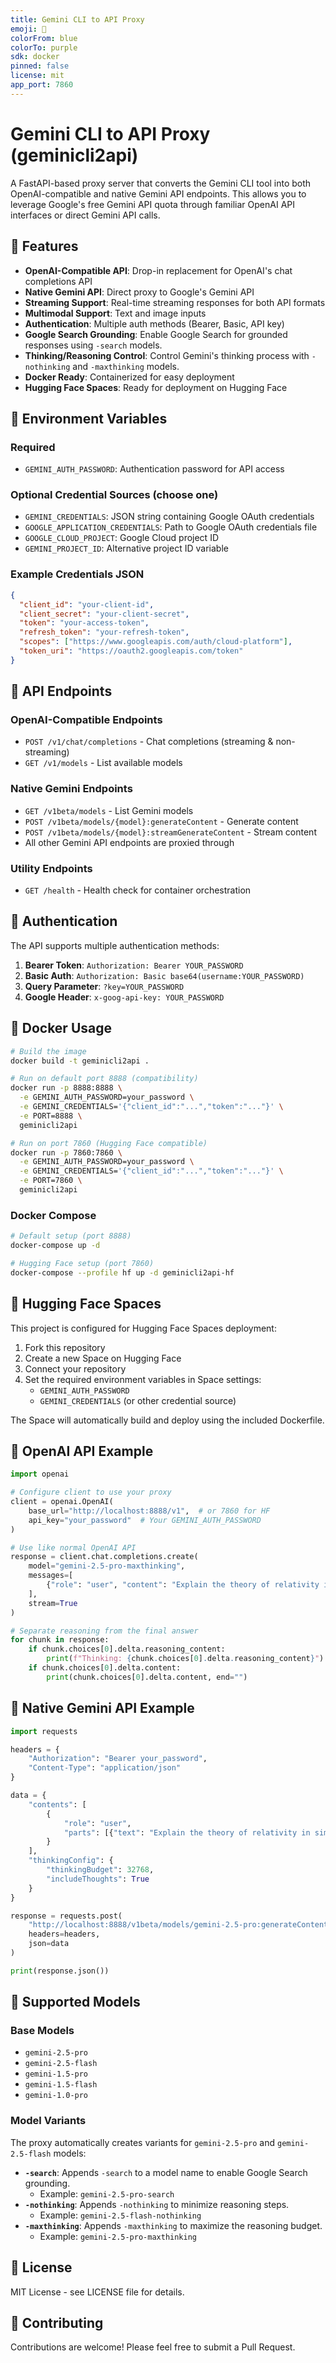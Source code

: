 ```yaml
---
title: Gemini CLI to API Proxy
emoji: 🤖
colorFrom: blue
colorTo: purple
sdk: docker
pinned: false
license: mit
app_port: 7860
---
```


# Gemini CLI to API Proxy (geminicli2api)

A FastAPI-based proxy server that converts the Gemini CLI tool into both OpenAI-compatible and native Gemini API endpoints. This allows you to leverage Google's free Gemini API quota through familiar OpenAI API interfaces or direct Gemini API calls.

## 🚀 Features

- **OpenAI-Compatible API**: Drop-in replacement for OpenAI's chat completions API
- **Native Gemini API**: Direct proxy to Google's Gemini API
- **Streaming Support**: Real-time streaming responses for both API formats
- **Multimodal Support**: Text and image inputs
- **Authentication**: Multiple auth methods (Bearer, Basic, API key)
- **Google Search Grounding**: Enable Google Search for grounded responses using `-search` models.
- **Thinking/Reasoning Control**: Control Gemini's thinking process with `-nothinking` and `-maxthinking` models.
- **Docker Ready**: Containerized for easy deployment
- **Hugging Face Spaces**: Ready for deployment on Hugging Face

## 🔧 Environment Variables

### Required
- `GEMINI_AUTH_PASSWORD`: Authentication password for API access

### Optional Credential Sources (choose one)
- `GEMINI_CREDENTIALS`: JSON string containing Google OAuth credentials
- `GOOGLE_APPLICATION_CREDENTIALS`: Path to Google OAuth credentials file
- `GOOGLE_CLOUD_PROJECT`: Google Cloud project ID
- `GEMINI_PROJECT_ID`: Alternative project ID variable

### Example Credentials JSON
```json
{
  "client_id": "your-client-id",
  "client_secret": "your-client-secret", 
  "token": "your-access-token",
  "refresh_token": "your-refresh-token",
  "scopes": ["https://www.googleapis.com/auth/cloud-platform"],
  "token_uri": "https://oauth2.googleapis.com/token"
}
```

## 📡 API Endpoints

### OpenAI-Compatible Endpoints
- `POST /v1/chat/completions` - Chat completions (streaming & non-streaming)
- `GET /v1/models` - List available models

### Native Gemini Endpoints  
- `GET /v1beta/models` - List Gemini models
- `POST /v1beta/models/{model}:generateContent` - Generate content
- `POST /v1beta/models/{model}:streamGenerateContent` - Stream content
- All other Gemini API endpoints are proxied through

### Utility Endpoints
- `GET /health` - Health check for container orchestration

## 🔐 Authentication

The API supports multiple authentication methods:

1. **Bearer Token**: `Authorization: Bearer YOUR_PASSWORD`
2. **Basic Auth**: `Authorization: Basic base64(username:YOUR_PASSWORD)`
3. **Query Parameter**: `?key=YOUR_PASSWORD`
4. **Google Header**: `x-goog-api-key: YOUR_PASSWORD`

## 🐳 Docker Usage

```bash
# Build the image
docker build -t geminicli2api .

# Run on default port 8888 (compatibility)
docker run -p 8888:8888 \
  -e GEMINI_AUTH_PASSWORD=your_password \
  -e GEMINI_CREDENTIALS='{"client_id":"...","token":"..."}' \
  -e PORT=8888 \
  geminicli2api

# Run on port 7860 (Hugging Face compatible)
docker run -p 7860:7860 \
  -e GEMINI_AUTH_PASSWORD=your_password \
  -e GEMINI_CREDENTIALS='{"client_id":"...","token":"..."}' \
  -e PORT=7860 \
  geminicli2api
```

### Docker Compose

```bash
# Default setup (port 8888)
docker-compose up -d

# Hugging Face setup (port 7860)
docker-compose --profile hf up -d geminicli2api-hf
```

## 🤗 Hugging Face Spaces

This project is configured for Hugging Face Spaces deployment:

1. Fork this repository
2. Create a new Space on Hugging Face
3. Connect your repository
4. Set the required environment variables in Space settings:
   - `GEMINI_AUTH_PASSWORD`
   - `GEMINI_CREDENTIALS` (or other credential source)

The Space will automatically build and deploy using the included Dockerfile.

## 📝 OpenAI API Example

```python
import openai

# Configure client to use your proxy
client = openai.OpenAI(
    base_url="http://localhost:8888/v1",  # or 7860 for HF
    api_key="your_password"  # Your GEMINI_AUTH_PASSWORD
)

# Use like normal OpenAI API
response = client.chat.completions.create(
    model="gemini-2.5-pro-maxthinking",
    messages=[
        {"role": "user", "content": "Explain the theory of relativity in simple terms."}
    ],
    stream=True
)

# Separate reasoning from the final answer
for chunk in response:
    if chunk.choices[0].delta.reasoning_content:
        print(f"Thinking: {chunk.choices[0].delta.reasoning_content}")
    if chunk.choices[0].delta.content:
        print(chunk.choices[0].delta.content, end="")
```

## 🔧 Native Gemini API Example

```python
import requests

headers = {
    "Authorization": "Bearer your_password",
    "Content-Type": "application/json"
}

data = {
    "contents": [
        {
            "role": "user",
            "parts": [{"text": "Explain the theory of relativity in simple terms."}]
        }
    ],
    "thinkingConfig": {
        "thinkingBudget": 32768,
        "includeThoughts": True
    }
}

response = requests.post(
    "http://localhost:8888/v1beta/models/gemini-2.5-pro:generateContent",  # or 7860 for HF
    headers=headers,
    json=data
)

print(response.json())
```

## 🎯 Supported Models

### Base Models
- `gemini-2.5-pro`
- `gemini-2.5-flash`
- `gemini-1.5-pro`
- `gemini-1.5-flash`
- `gemini-1.0-pro`

### Model Variants
The proxy automatically creates variants for `gemini-2.5-pro` and `gemini-2.5-flash` models:

- **`-search`**: Appends `-search` to a model name to enable Google Search grounding.
  - Example: `gemini-2.5-pro-search`
- **`-nothinking`**: Appends `-nothinking` to minimize reasoning steps.
  - Example: `gemini-2.5-flash-nothinking`
- **`-maxthinking`**: Appends `-maxthinking` to maximize the reasoning budget.
  - Example: `gemini-2.5-pro-maxthinking`

## 📄 License

MIT License - see LICENSE file for details.

## 🤝 Contributing

Contributions are welcome! Please feel free to submit a Pull Request. 
